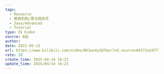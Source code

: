 ```yaml
---
tags:
  - Resource
  - 教育机构/黑马程序员
  - Java/Advanced
  - Tutorial
type: 📺 Video
source: B站
author: 
date: 2022-05-13
url: https://www.bilibili.com/video/BV1wv4y1N7be/?vd_source=84272a2d7f72158b38778819be5bc6ad
rate: 10
create_time: 2025-04-14 16:21
update_time: 2025/04/14 16:21
---
```

